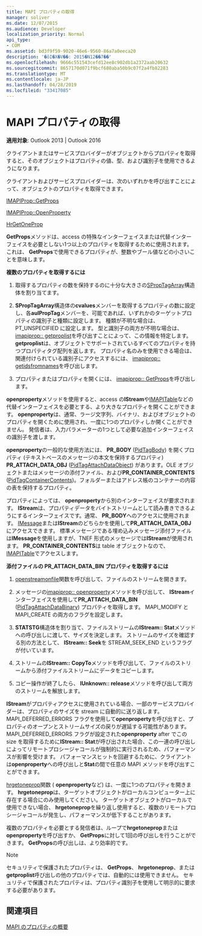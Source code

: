 ```yaml
---
title: MAPI プロパティの取得
manager: soliver
ms.date: 12/07/2015
ms.audience: Developer
localization_priority: Normal
api_type:
- COM
ms.assetid: bd3f9f59-9020-46e6-9560-86a7a0eeca20
description: '�ŏI�X�V��: 2015�N12��7��'
ms.openlocfilehash: 9666c551543cefd12ee8c902db1a2372aab20632
ms.sourcegitcommit: 8657170d071f9bcf680aba50b9c07f2a4fb82283
ms.translationtype: MT
ms.contentlocale: ja-JP
ms.lasthandoff: 04/28/2019
ms.locfileid: "33417085"
---
```

# <a name="retrieving-mapi-properties"></a>MAPI プロパティの取得

 
  
**適用対象**: Outlook 2013 | Outlook 2016 
  
クライアントまたはサービスプロバイダーがオブジェクトからプロパティを取得すると、そのオブジェクトはプロパティの値、型、および識別子を使用できるようになります。 
  
クライアントおよびサービスプロバイダーは、次のいずれかを呼び出すことによって、オブジェクトのプロパティを取得できます。
  
[IMAPIProp::GetProps](imapiprop-getprops.md)
  
[IMAPIProp::OpenProperty](imapiprop-openproperty.md)
  
[HrGetOneProp](hrgetoneprop.md)
  
**GetProps**メソッドは、access の特殊なインターフェイスまたは代替インターフェイスを必要としない1つ以上のプロパティを取得するために使用されます。 これは、 **GetProps**で使用できるプロパティが、整数やブール値などの小さいことを意味します。 
  
 **複数のプロパティを取得するには**
  
1. 取得するプロパティの数を保持するのに十分な大きさの[SPropTagArray](sproptagarray.md)構造体を割り当てます。 
    
2. **SPropTagArray**構造体の**cvalues**メンバーを取得するプロパティの数に設定し、各**aulPropTag**メンバーを、可能であれば、いずれかのターゲットプロパティの識別子と種類に設定します。 種類が不明な場合は、PT_UNSPECIFIED に設定します。 型と識別子の両方が不明な場合は、 [imapiprop:: getproplist](imapiprop-getproplist.md)を呼び出すことによって、この情報を特定します。 **getproplist**は、オブジェクトでサポートされているすべてのプロパティを持つプロパティタグ配列を返します。 プロパティ名のみを使用できる場合は、関連付けられている識別子にアクセスするには、 [imapiprop:: getidsfromnames](imapiprop-getidsfromnames.md)を呼び出します。 
    
3. プロパティまたはプロパティを開くには、 [imapiprop:: GetProps](imapiprop-getprops.md)を呼び出します。 
    
**openproperty**メソッドを使用すると、access の**IStream**や[IMAPITable](imapitableiunknown.md)などの代替インターフェイスを必要とする、より大きなプロパティを開くことができます。 **openproperty**は、通常、ラージ文字列、バイナリ、およびオブジェクトのプロパティを開くために使用され、一度に1つのプロパティしか開くことができません。 発信者は、入力パラメーターの1つとして必要な追加インターフェイスの識別子を渡します。 
  
**openproperty**の一般的な使用方法には、 **PR_BODY** ([PidTagBody](pidtagbody-canonical-property.md)) を開くプロパティ (テキストベースのメッセージの本文を保持するプロパティ) **PR_ATTACH_DATA_OBJ** ([PidTagAttachDataObject](pidtagattachdataobject-canonical-property.md)) があります。OLE オブジェクトまたはメッセージの添付ファイル、および**PR_CONTAINER_CONTENTS** ([PidTagContainerContents](pidtagcontainercontents-canonical-property.md))。フォルダーまたはアドレス帳のコンテナーの内容の表を保持するプロパティ。 
  
プロパティによっては、 **openproperty**から別のインターフェイスが要求されます。 **IStream**は、プロパティデータをバイトストリームとして読み書きできるようにするインターフェイスです。通常、 **PR_BODY**へのアクセスに使用されます。 [IMessage](imessageimapiprop.md)または**IStream**のどちらかを使用して**PR_ATTACH_DATA_OBJ**にアクセスできます。 標準メッセージである埋め込みメッセージ添付ファイルは**IMessage**を使用しますが、TNEF 形式のメッセージでは**IStream**が使用されます。 **PR_CONTAINER_CONTENTS**は table オブジェクトなので、 [IMAPITable](imapitableiunknown.md)でアクセスします。
  
 **添付ファイルの PR_ATTACH_DATA_BIN プロパティを取得するには**
  
1. [openstreamonfile](openstreamonfile.md)関数を呼び出して、ファイルのストリームを開きます。 
    
2. メッセージの[imapiprop:: openproperty](imapiprop-openproperty.md)メソッドを呼び出して、 **IStream**インターフェイスを使用して**PR_ATTACH_DATA_BIN** ([PidTagAttachDataBinary](pidtagattachdatabinary-canonical-property.md)) プロパティを取得します。 MAPI_MODIFY と MAPI_CREATE の両方のフラグを設定します。 
    
3. **STATSTG**構造体を割り当て、ファイルストリームの**IStream:: Stat**メソッドへの呼び出しに渡して、サイズを決定します。 ストリームのサイズを確認する別の方法として、 **IStream:: Seek**を STREAM_SEEK_END というフラグが付いています。 
    
4. ストリームの**IStream:: CopyTo**メソッドを呼び出して、ファイルのストリームから添付ファイルストリームにデータをコピーします。 
    
5. コピー操作が終了したら、 **IUnknown:: release**メソッドを呼び出して両方のストリームを解放します。 
    
**IStream**がプロパティアクセスに使用されている場合、一部のサービスプロバイダーは、プロパティのサイズを stream に自動的に送り返します。 MAPI_DEFERRED_ERRORS フラグを使用して**openproperty**を呼び出すと、プロパティのオープンとストリームサイズの戻りが遅延する可能性があります。 MAPI_DEFERRED_ERRORS フラグが設定された**openproperty** after でこの size を取得するために**IStream:: Stat**が呼び出された場合、この一連の呼び出しによってリモートプロシージャコールが強制的に実行されるため、パフォーマンスが影響を受けます。 パフォーマンスヒットを回避するために、クライアントは**openproperty**への呼び出しと**Stat**の間で任意の MAPI メソッドを呼び出すことができます。
  
[hrgetoneprop](hrgetoneprop.md)関数 ( **openproperty**など) は、一度に1つのプロパティを開きます。 **hrgetoneprop**は、ターゲットオブジェクトがローカルコンピューター上に存在する場合にのみ使用してください。 ターゲットオブジェクトがローカルで使用できない場合、 **hrgetoneprop**を繰り返し使用すると、複数のリモートプロシージャコールが発生し、パフォーマンスが低下することがあります。 
  
複数のプロパティを必要とする発信者は、ループで**hrgetoneprop**または**openproperty**を呼び出すか、 **GetProps**に対して1回の呼び出しを行うことができます。 **GetProps**の呼び出しは、より効率的です。 
  
> [!NOTE]
> セキュリティで保護されたプロパティは、 **GetProps**、 **hrgetoneprop**、または**getproplist**呼び出しの他のプロパティでは、自動的には使用できません。 セキュリティで保護されたプロパティは、プロパティ識別子を使用して明示的に要求する必要があります。 
  
## <a name="see-also"></a>関連項目



[MAPI のプロパティの概要](mapi-property-overview.md)

